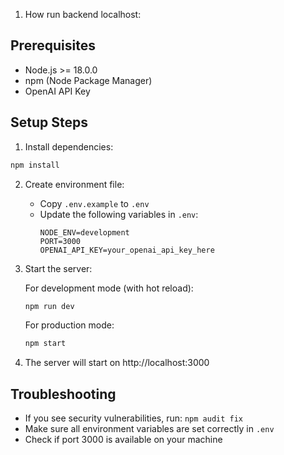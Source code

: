 1. How run backend localhost: 

## Prerequisites
- Node.js >= 18.0.0
- npm (Node Package Manager)
- OpenAI API Key

## Setup Steps

1. Install dependencies:
```bash
npm install
```

2. Create environment file:
   - Copy `.env.example` to `.env`
   - Update the following variables in `.env`:
     ```
     NODE_ENV=development
     PORT=3000
     OPENAI_API_KEY=your_openai_api_key_here
     ```

3. Start the server:

   For development mode (with hot reload):
   ```bash
   npm run dev
   ```

   For production mode:
   ```bash
   npm start
   ```

4. The server will start on http://localhost:3000

## Troubleshooting
- If you see security vulnerabilities, run: `npm audit fix`
- Make sure all environment variables are set correctly in `.env`
- Check if port 3000 is available on your machine 
```

